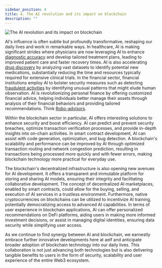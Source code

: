 ```yaml
---
sidebar_position: 4
title: 4. The AI revolution and its impact on blockchain
description: ""
---
```

![The AI revolution and its impact on blockchain](/img/chapter4.png "The AI revolution and its impact on blockchain")

AI's influence is often subtle but profoundly transformative, reshaping our daily lives and work in remarkable ways. In healthcare, AI is making significant strides where physicians are now leveraging AI to enhance [diagnostic accuracy](https://www.forbes.com/sites/forbestechcouncil/2024/05/01/16-surprising-ways-ai-enhances-healthcare-diagnostics-and-delivery) and develop tailored treatment plans, leading to improved patient care and faster recovery times. AI is also accelerating [drug discovery](https://www.forbes.com/sites/forbesbusinesscouncil/2024/02/29/ai-is-rapidly-transforming-drug-discovery/) by analyzing vast datasets to identify potential new medications, substantially reducing the time and resources typically required for extensive clinical trials. In the financial sector, financial institutions employ AI to bolster security measures such as detecting [fraudulent activities](https://www.forbes.com/sites/forbestechcouncil/2023/11/01/how-ai-and-machine-learning-help-detect-and-prevent-fraud/) by identifying unusual patterns that might elude human observation. AI is revolutionizing personal finance by offering customized financial advice, helping individuals better manage their assets through analysis of their financial behaviors and providing tailored recommendations. Think [Robo-advisors](https://theconversation.com/robo-advisers-are-here-the-pros-and-cons-of-using-ai-in-investing-224044). 

Within the blockchain sector in particular, AI offers interesting solutions to enhance security and boost efficiency. AI can predict and prevent security breaches, optimize transaction verification processes, and provide in-depth insights into on-chain activities. In smart contract development, AI can assist with code generation, optimization, and bug detection. A blockchain's scalability and performance can be improved by AI through optimized transaction routing and network congestion prediction, resulting in transactions being processed more quickly and with fewer errors, making blockchain technology more practical for everyday use.

The blockchain's decentralized infrastructure is also opening new avenues for AI development. It offers a transparent and immutable platform for storing and sharing AI models, ensuring their integrity and facilitating collaborative development. The concept of decentralized AI marketplaces, enabled by smart contracts, could allow for the buying, selling, and execution of AI services in a trustless environment. Furthermore, native cryptocurrencies on blockchains can be utilized to incentivize AI training, potentially democratizing access to advanced AI capabilities. In terms of user experience in blockchain applications, AI can offer personalized recommendations on DeFi platforms, aiding users in making more informed investment decisions, or assist in managing digital identities, ensuring data security while simplifying user access. 

As we continue to find synergy between AI and blockchain, we earnestly embrace further innovative developments here at aelf and anticipate broader adoption of blockchain technology into our daily lives. This collaboration is not just advancing both technologies but is also delivering tangible benefits to users in the form of security, scalability and user experience of the entire Web3 ecosystem.
